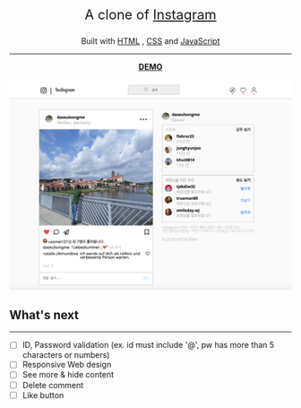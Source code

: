 <p align="center" style="font-size:24px">
A clone of <a href="https://www.instagram.com/" target="blank">Instagram</a></p>

<p align="center">
Built with <a href="https://www.w3.org/html/" target="blank">HTML</a> , <a href="https://www.w3.org/Style/CSS/Overview.en.html" target="blank">CSS</a> and <a href="https://javascript.info/" target="blank">JavaScript</a></p>

---

<p align="center">
<a href="#"><strong>DEMO</strong></a>

![screenshot of main screen](./img/demo.png)

</p>


## What's next
---
- [ ] ID, Password validation (ex. id must include '@', pw has more than 5 characters or numbers)
- [ ] Responsive Web design
- [ ] See more & hide content
- [ ] Delete comment
- [ ] Like button
